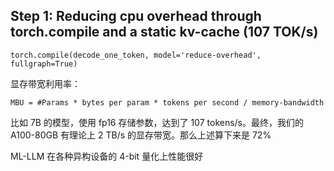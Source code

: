 ## Step 1: Reducing cpu overhead through torch.compile and a static kv-cache (107 TOK/s)
```
torch.compile(decode_one_token, model='reduce-overhead', fullgraph=True)
```

显存带宽利用率：

```
MBU = #Params * bytes per param * tokens per second / memory-bandwidth
```
比如 7B 的模型，使用 fp16 存储参数，达到了 107 tokens/s。最终，我们的 A100-80GB 有理论上 2 TB/s 的显存带宽。那么上述算下来是 72%

ML-LLM 在各种异构设备的 4-bit 量化上性能很好
